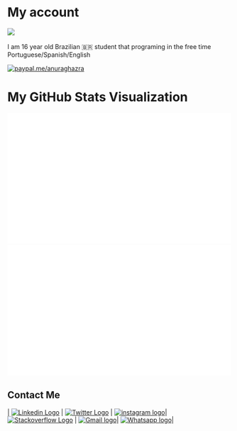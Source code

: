 
# My account

![](https://komarev.com/ghpvc/?username=feijoes)

I am 16 year old Brazilian :brazil: student that programing in the free time 
Portuguese/Spanish/English

[![paypal.me/anuraghazra](https://ionicabizau.github.io/badges/paypal.svg)](https://www.paypal.com/paypalme/joaoSMBR)


 

 # My GitHub Stats Visualization
![image](https://raw.githubusercontent.com/feijoes/MyGithub-stats/master/generated/overview.svg#gh-dark-mode-only)
![image](https://raw.githubusercontent.com/feijoes/MyGithub-stats/master/generated/languages.svg#gh-dark-mode-only)

## Contact Me
| [<img src="https://github.com/TheDudeThatCode/TheDudeThatCode/blob/master/Assets/Linkedin.svg" alt="Linkedin Logo" width="32">](https://www.linkedin.com/in/pedrocaladomoura/) | [<img src="https://github.com/TheDudeThatCode/TheDudeThatCode/blob/master/Assets/Twitter.svg" alt="Twitter Logo" width="32">](https://twitter.com/Feijoes_P) | [<img src="https://github.com/TheDudeThatCode/TheDudeThatCode/blob/master/Assets/Instagram.svg" alt="instagram logo" width="32">](https://www.instagram.com/pedrocaladomoura/)|[<img src="https://cdn.svgporn.com/logos/stackoverflow-icon.svg" alt="Stackoverflow Logo" width="28">](https://stackoverflow.com/users/15676155/pedro-calado-moura) | [<img src="https://github.com/TheDudeThatCode/TheDudeThatCode/blob/master/Assets/Gmail.svg" alt="Gmail logo" height="32">](mailto:pcaladomoura@gmail.com)| [<img src="https://www.speaktech.in/themes/images/whatsapp-icon.png" alt="Whatsapp logo" height="32">](https://api.whatsapp.com/send?phone=598091363661)|
